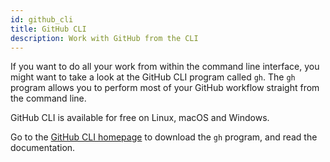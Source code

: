 ```yaml
---
id: github_cli
title: GitHub CLI
description: Work with GitHub from the CLI
---
```


If you want to do all your work from within the command line interface, you might want to take a look at the GitHub CLI program called `gh`.
The `gh` program allows you to perform most of your GitHub workflow straight from the command line.

GitHub CLI is available for free on Linux, macOS and Windows.

Go to the [GitHub CLI homepage](https://cli.github.com/) to download the `gh` program, and read the documentation.
